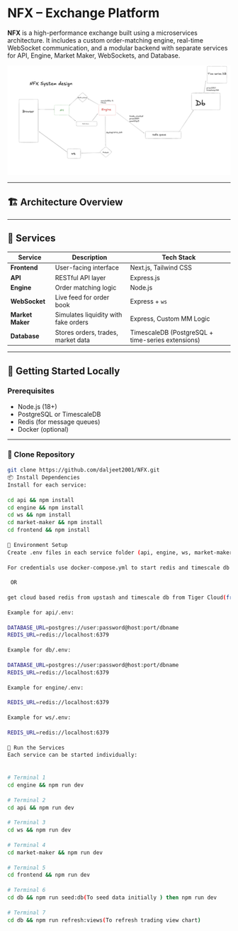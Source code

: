 # NFX – Exchange Platform

**NFX** is a high-performance exchange built using a microservices architecture. It includes a custom order-matching engine, real-time WebSocket communication, and a modular backend with separate services for API, Engine, Market Maker, WebSockets, and Database.

![NFX UI Screenshot](./assets/design.png)

---

## 🏗 Architecture Overview

---

## 🔧 Services

| Service        | Description                          | Tech Stack                        |
|----------------|--------------------------------------|-----------------------------------|
| **Frontend**   | User-facing interface                | Next.js, Tailwind CSS      |
| **API**        | RESTful API layer                    | Express.js                        |
| **Engine**     | Order matching logic                 | Node.js                           |
| **WebSocket**  | Live feed for order book      | Express + `ws`                    |
| **Market Maker** | Simulates liquidity with fake orders | Express, Custom MM Logic         |
| **Database**   | Stores orders, trades, market data   | TimescaleDB (PostgreSQL + time-series extensions) |

---
## 🚀 Getting Started Locally

### Prerequisites

- Node.js (18+)
- PostgreSQL or TimescaleDB
- Redis (for message queues)
- Docker (optional)

---

### 📁 Clone Repository

```bash
git clone https://github.com/daljeet2001/NFX.git
📦 Install Dependencies
Install for each service:

cd api && npm install
cd engine && npm install
cd ws && npm install
cd market-maker && npm install
cd frontend && npm install

🔑 Environment Setup
Create .env files in each service folder (api, engine, ws, market-maker, etc.).

For credentials use docker-compose.yml to start redis and timescale db locally

 OR

get cloud based redis from upstash and timescale db from Tiger Cloud(free tier available)

Example for api/.env:

DATABASE_URL=postgres://user:password@host:port/dbname
REDIS_URL=redis://localhost:6379

Example for db/.env:

DATABASE_URL=postgres://user:password@host:port/dbname
REDIS_URL=redis://localhost:6379

Example for engine/.env:

REDIS_URL=redis://localhost:6379

Example for ws/.env:

REDIS_URL=redis://localhost:6379

🏁 Run the Services
Each service can be started individually:


# Terminal 1
cd engine && npm run dev

# Terminal 2
cd api && npm run dev

# Terminal 3
cd ws && npm run dev

# Terminal 4
cd market-maker && npm run dev

# Terminal 5
cd frontend && npm run dev

# Terminal 6
cd db && npm run seed:db(To seed data initially ) then npm run dev

# Terminal 7
cd db && npm run refresh:views(To refresh trading view chart)

